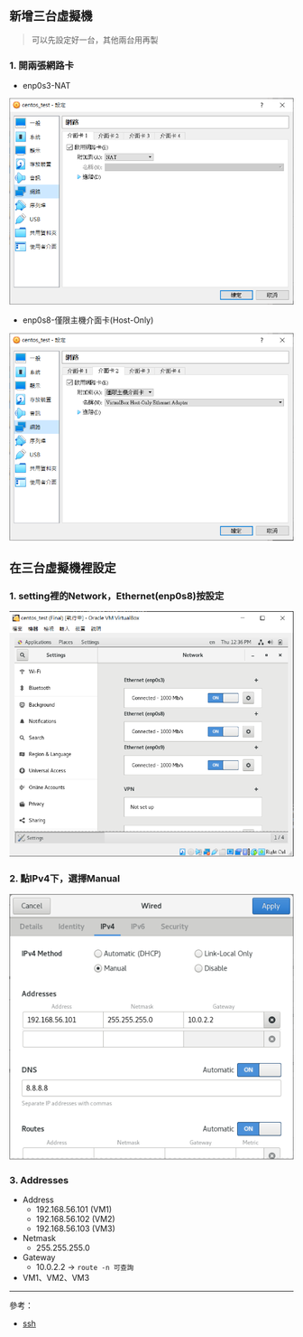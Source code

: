 ## 新增三台虛擬機
> 可以先設定好一台，其他兩台用再製

### 1. 開兩張網路卡
  - enp0s3-NAT

  ![](Image/W01/NAT.PNG)

  - enp0s8-僅限主機介面卡(Host-Only)

  ![](Image/W01/Host-only.PNG)
  
## 在三台虛擬機裡設定
### 1. setting裡的Network，Ethernet(enp0s8)按設定

![](Image/W01/setting.PNG)

### 2. 點IPv4下，選擇Manual

![](Image/W01/wired.PNG)

### 3. Addresses
  * Address
    - 192.168.56.101 (VM1)
    - 192.168.56.102 (VM2)
    - 192.168.56.103 (VM3)
  * Netmask 
    - 255.255.255.0
  * Gateway 
    - 10.0.2.2 -> `route -n 可查詢`
  * VM1、VM2、VM3

---
參考：
- [ssh](https://github.com/linjiachi/Linux_note/blob/108-1/ssh.md)
 
